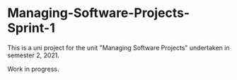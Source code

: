 # Managing-Software-Projects-Sprint-1

This is a uni project for the unit "Managing Software Projects" undertaken in semester 2, 2021.

Work in progress.
